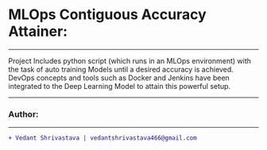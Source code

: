 # MLOps Contiguous Accuracy Attainer:
____________________________________________________________________________________________________________________________________
Project Includes python script (which runs in an MLOps environment) with the task of auto training Models until a desired accuracy is achieved. DevOps concepts and tools such as Docker and Jenkins have been integrated to the Deep Learning Model to attain this powerful setup.
___________________________________________________________________________________________________________________________________
### Author:
----------------------------------
```diff
+ Vedant Shrivastava | vedantshrivastava466@gmail.com
````
